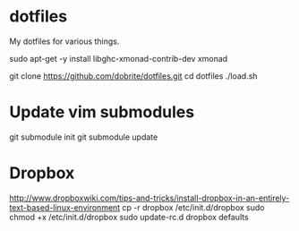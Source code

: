 dotfiles
========

My dotfiles for various things.

sudo apt-get -y install libghc-xmonad-contrib-dev xmonad

git clone https://github.com/dobrite/dotfiles.git
cd dotfiles
./load.sh

Update vim submodules
=====================
git submodule init
git submodule update

Dropbox
=======
http://www.dropboxwiki.com/tips-and-tricks/install-dropbox-in-an-entirely-text-based-linux-environment
cp -r dropbox /etc/init.d/dropbox
sudo chmod +x /etc/init.d/dropbox
sudo update-rc.d dropbox defaults
